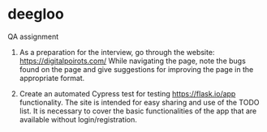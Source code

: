 # deegloo
QA assignment

1. As a preparation for the interview, go through the website: https://digitalpoirots.com/
While navigating the page, note the bugs found on the page and give suggestions for improving the page in the appropriate format.

2. Create an automated Cypress test for testing https://flask.io/app functionality. The site is intended for easy sharing and use of the TODO list. It is necessary to cover the basic functionalities of the app that are available without login/registration.
